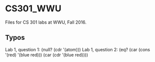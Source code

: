 # CS301_WWU
Files for CS 301 labs at WWU, Fall 2016.

## Typos 
Lab 1, question 1: (null? (cdr '(atom)))
Lab 1, question 2: (eq? (car (cons '(red) '(blue red))) (car (cdr '(blue red))))
